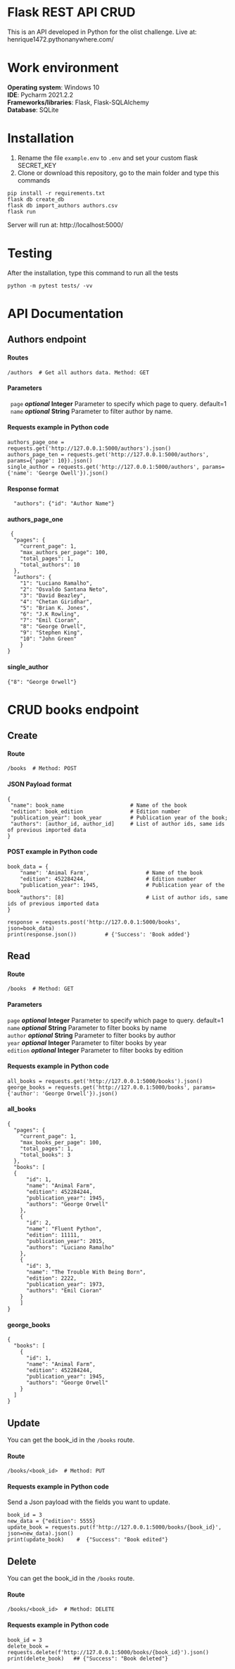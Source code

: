 # Flask REST API CRUD

This is an API developed in Python for the olist challenge.
Live at: henrique1472.pythonanywhere.com/

# Work environment

**Operating system**: Windows 10  
**IDE**: Pycharm 2021.2.2  
**Frameworks/libraries**: Flask, Flask-SQLAlchemy  
**Database**: SQLite


# Installation

1. Rename the file `example.env` to `.env` and set your custom flask SECRET_KEY  
2. Clone or download this repository, go to the main folder and type this commands

```
pip install -r requirements.txt
flask db create_db
flask db import_authors authors.csv
flask run
```
Server will run at: http://localhost:5000/ 


# Testing

After the installation, type this command to run all the tests
```
python -m pytest tests/ -vv
```


# API Documentation

## Authors endpoint

#### Routes
```
/authors  # Get all authors data. Method: GET
```

#### Parameters	

``` page``` **_optional_** **Integer** Parameter to specify which page to query. default=1    
``` name``` **_optional_** **String** Parameter to filter author by name.


#### Requests example in Python code

```
authors_page_one = requests.get('http://127.0.0.1:5000/authors').json()
authors_page_ten = requests.get('http://127.0.0.1:5000/authors', params={'page': 10}).json()
single_author = requests.get('http://127.0.0.1:5000/authors', params={'name': 'George Owell'}).json()
```

#### Response format 

```
  "authors": {"id": "Author Name"}
```

#### authors_page_one
```
 {
  "pages": {
    "current_page": 1,
    "max_authors_per_page": 100,
    "total_pages": 1,
    "total_authors": 10
  },
  "authors": {
    "1": "Luciano Ramalho",
    "2": "Osvaldo Santana Neto",
    "3": "David Beazley",
    "4": "Chetan Giridhar",
    "5": "Brian K. Jones",
    "6": "J.K Rowling",
    "7": "Emil Cioran",
    "8": "George Orwell",
    "9": "Stephen King",
    "10": "John Green"
    }
}
```

#### single_author
`{"8": "George Orwell"}`


# CRUD books endpoint

## Create

#### Route 

```
/books  # Method: POST
```

#### JSON Payload format

```
{
 "name": book_name                     # Name of the book
 "edition": book_edition               # Edition number
 "publication_year": book_year         # Publication year of the book;
 "authors": [author_id, author_id]     # List of author ids, same ids of previous imported data
}
```

#### POST example in Python code

```
book_data = {
    "name": 'Animal Farm',                  # Name of the book
    "edition": 452284244,                   # Edition number
    "publication_year": 1945,               # Publication year of the book
    "authors": [8]                          # List of author ids, same ids of previous imported data
}

response = requests.post('http://127.0.0.1:5000/books', json=book_data)
print(response.json())         # {'Success': 'Book added'}

```

## Read 

#### Route 

```
/books  # Method: GET
```

#### Parameters	

`page` **_optional_** **Integer** Parameter to specify which page to query. default=1   
`name` **_optional_** **String** Parameter to filter books by name  
`author` **_optional_** **String** Parameter to filter books by author  
`year` **_optional_** **Integer** Parameter to filter books by year  
`edition` **_optional_** **Integer** Parameter to filter books by edition  


#### Requests example in Python code

```
all_books = requests.get('http://127.0.0.1:5000/books').json()
george_books = requests.get('http://127.0.0.1:5000/books', params={'author': 'George Orwell'}).json()
```

#### all_books
```
{
  "pages": {
    "current_page": 1, 
    "max_books_per_page": 100, 
    "total_pages": 1, 
    "total_books": 3
  }, 
  "books": [
  {
      "id": 1, 
      "name": "Animal Farm", 
      "edition": 452284244, 
      "publication_year": 1945, 
      "authors": "George Orwell"
    }, 
    {
      "id": 2, 
      "name": "Fluent Python", 
      "edition": 11111, 
      "publication_year": 2015, 
      "authors": "Luciano Ramalho"
    }, 
    {
      "id": 3, 
      "name": "The Trouble With Being Born", 
      "edition": 2222, 
      "publication_year": 1973, 
      "authors": "Emil Cioran"
    }
    ]
}
```

#### george_books
```
{
  "books": [
    {
      "id": 1, 
      "name": "Animal Farm", 
      "edition": 452284244, 
      "publication_year": 1945, 
      "authors": "George Orwell"
    }
  ]
}
```

## Update

You can get the book_id in the `/books` route.
#### Route 

```
/books/<book_id>  # Method: PUT
```

#### Requests example in Python code

Send a Json payload with the fields you want to update.

```
book_id = 3
new_data = {"edition": 5555}
update_book = requests.put(f'http://127.0.0.1:5000/books/{book_id}', json=new_data).json()
print(update_book)    #  {"Success": "Book edited"}
```

## Delete

You can get the book_id in the `/books` route.

#### Route 

```
/books/<book_id>  # Method: DELETE
```

#### Requests example in Python code

```
book_id = 3
delete_book = requests.delete(f'http://127.0.0.1:5000/books/{book_id}').json()
print(delete_book)   ## {"Success": "Book deleted"}
```

